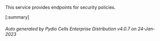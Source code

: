 






This service provides endpoints for security policies.

[:summary]

###### Auto generated by Pydio Cells Enterprise Distribution v4.0.7 on 24-Jan-2023
